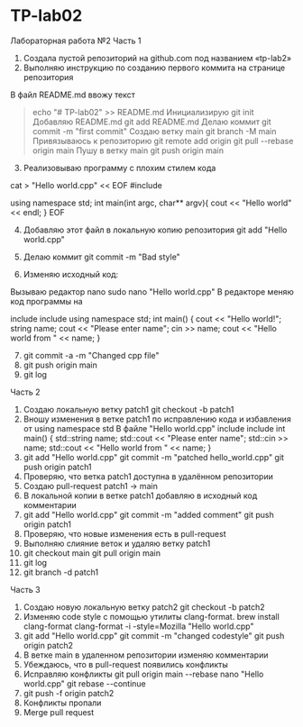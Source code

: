 # TP-lab02
Лабораторная работа №2
Часть 1
1. Создала пустой репозиторий на github.com под названием «tp-lab2»
2. Выполняю инструкцию по созданию первого коммита на странице репозитория

В файл README.md ввожу текст 
> echo "# TP-lab02" >> README.md 
Инициализирую 
> git init 
Добавляю README.md 
> git add README.md
Делаю коммит git commit -m "first commit"
Создаю ветку main git branch -M main
Привязываюсь к репозиторию git remote add origin
git pull --rebase origin main
Пушу в ветку main git push origin main

3. Реализовываю программу с плохим стилем кода

cat > "Hello world.cpp" << EOF
#include <iostream>

using namespace std;
int main(int argc, char** argv){
 cout << "Hello world" << endl;
}
EOF

4. Добавляю этот файл в локальную копию репозитория
git add "Hello world.cpp"

5. Делаю коммит git commit -m "Bad style"
6. Изменяю исходный код:  

Вызываю редактор nano sudo nano "Hello world.cpp"
В редакторе меняю код программы на

include <iostream>
include <string>
using namespace std;
int main() {
cout << "Hello world!";
string name;
cout << "Please enter name";
cin >> name;
cout << "Hello world from " << name;
}

7. git commit -a -m "Changed cpp file"
8. git push origin main
9. git log

Часть 2
1. Создаю локальную ветку patch1
git checkout -b patch1
2. Вношу изменения в ветке patch1 по исправлению кода и избавления от using namespace std
В файле "Hello world.cpp"
include <iostream>
include <string>
int main() {
std::string name;
std::cout << "Please enter name";
std::cin >> name;
std::cout << "Hello world from " << name;
}
3. git add "Hello world.cpp"
git commit -m "patched hello_world.cpp"
git push origin patch1
4. Проверяю, что ветка patch1 доступна в удалённом репозитории
5. Создаю pull-request patch1 -> main
6. В локальной копии в ветке patch1 добавляю в исходный код комментарии
7. git add "Hello world.cpp"
git commit -m "added comment"
git push origin patch1
8. Проверяю, что новые изменения есть в pull-request
9. Выполняю слияние веток и удаляю ветку patch1
10. git checkout main
git pull origin main
11. git log
12. git branch -d patch1

Часть 3
1. Создаю новую локальную ветку patch2
git checkout -b patch2
2. Изменяю code style с помощью утилиты clang-format.
brew install clang-format
clang-format -i -style=Mozilla "Hello world.cpp"
3. git add "Hello world.cpp"
git commit -m "changed codestyle"
git push origin patch2
4. В ветке main в удаленном репозитории изменяю комментарии
5. Убеждаюсь, что в pull-request появились конфликты
6. Исправляю конфликты
git pull origin main --rebase
nano "Hello world.cpp"
git rebase --continue
7. git push -f origin patch2
8. Конфликты пропали
9. Merge pull request
